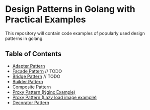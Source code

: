 # Design Patterns in Golang with Practical Examples

This repository will contain code examples of popularly used design patterns in golang.

## Table of Contents

- [Adapter Pattern](adapter-pattern/README.md)
- [Facade Pattern](facade-pattern/README.md) // TODO
- [Bridge Pattern](bridge-pattern/README.md) // TODO
- [Builder Pattern](builder-pattern/README.md)
- [Composite Pattern](composite-pattern/README.md)
- [Proxy Pattern (Nginx Example)](proxy-pattern-nginx/README.md)
- [Proxy Pattern (Lazy load image example)](proxy-pattern/README.md)
- [Decorator Pattern](decorator-pattern/README.md)
